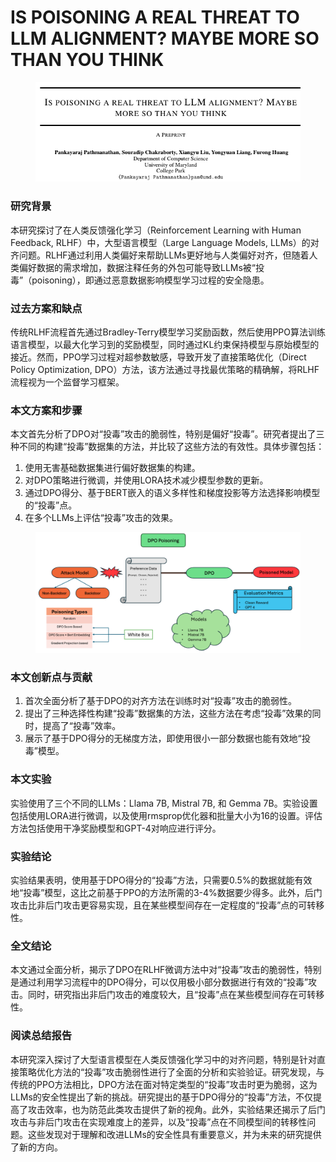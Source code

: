 # IS POISONING A REAL THREAT TO LLM ALIGNMENT? MAYBE MORE SO THAN YOU THINK

<figure><img src="../.gitbook/assets/image (9) (1) (1).png" alt=""><figcaption></figcaption></figure>

### 研究背景

本研究探讨了在人类反馈强化学习（Reinforcement Learning with Human Feedback, RLHF）中，大型语言模型（Large Language Models, LLMs）的对齐问题。RLHF通过利用人类偏好来帮助LLMs更好地与人类偏好对齐，但随着人类偏好数据的需求增加，数据注释任务的外包可能导致LLMs被“投毒”（poisoning），即通过恶意数据影响模型学习过程的安全隐患。

### 过去方案和缺点

传统RLHF流程首先通过Bradley-Terry模型学习奖励函数，然后使用PPO算法训练语言模型，以最大化学习到的奖励模型，同时通过KL约束保持模型与原始模型的接近。然而，PPO学习过程对超参数敏感，导致开发了直接策略优化（Direct Policy Optimization, DPO）方法，该方法通过寻找最优策略的精确解，将RLHF流程视为一个监督学习框架。

### 本文方案和步骤

本文首先分析了DPO对“投毒”攻击的脆弱性，特别是偏好“投毒”。研究者提出了三种不同的构建“投毒”数据集的方法，并比较了这些方法的有效性。具体步骤包括：

1. 使用无害基础数据集进行偏好数据集的构建。
2. 对DPO策略进行微调，并使用LORA技术减少模型参数的更新。
3. 通过DPO得分、基于BERT嵌入的语义多样性和梯度投影等方法选择影响模型的“投毒”点。
4. 在多个LLMs上评估“投毒”攻击的效果。



<figure><img src="../.gitbook/assets/image (285).png" alt=""><figcaption></figcaption></figure>

### 本文创新点与贡献

1. 首次全面分析了基于DPO的对齐方法在训练时对“投毒”攻击的脆弱性。
2. 提出了三种选择性构建“投毒”数据集的方法，这些方法在考虑“投毒”效果的同时，提高了“投毒”效率。
3. 展示了基于DPO得分的无梯度方法，即使用很小一部分数据也能有效地“投毒”模型。

### 本文实验

实验使用了三个不同的LLMs：Llama 7B, Mistral 7B, 和 Gemma 7B。实验设置包括使用LORA进行微调，以及使用rmsprop优化器和批量大小为16的设置。评估方法包括使用干净奖励模型和GPT-4对响应进行评分。

### 实验结论

实验结果表明，使用基于DPO得分的“投毒”方法，只需要0.5%的数据就能有效地“投毒”模型，这比之前基于PPO的方法所需的3-4%数据要少得多。此外，后门攻击比非后门攻击更容易实现，且在某些模型间存在一定程度的“投毒”点的可转移性。

### 全文结论

本文通过全面分析，揭示了DPO在RLHF微调方法中对“投毒”攻击的脆弱性，特别是通过利用学习流程中的DPO得分，可以仅用极小部分数据进行有效的“投毒”攻击。同时，研究指出非后门攻击的难度较大，且“投毒”点在某些模型间存在可转移性。

### 阅读总结报告

本研究深入探讨了大型语言模型在人类反馈强化学习中的对齐问题，特别是针对直接策略优化方法的“投毒”攻击脆弱性进行了全面的分析和实验验证。研究发现，与传统的PPO方法相比，DPO方法在面对特定类型的“投毒”攻击时更为脆弱，这为LLMs的安全性提出了新的挑战。研究提出的基于DPO得分的“投毒”方法，不仅提高了攻击效率，也为防范此类攻击提供了新的视角。此外，实验结果还揭示了后门攻击与非后门攻击在实现难度上的差异，以及“投毒”点在不同模型间的转移性问题。这些发现对于理解和改进LLMs的安全性具有重要意义，并为未来的研究提供了新的方向。

